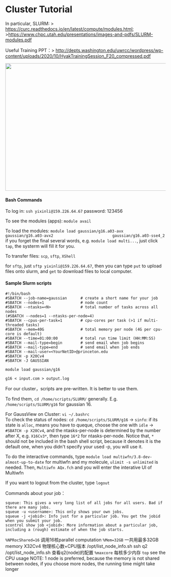 # Cluster Tutorial

In particular, SLURM: > https://curc.readthedocs.io/en/latest/compute/modules.html; >https://www.chpc.utah.edu/presentations/images-and-pdfs/SLURM-modules.pdf

Useful Training PPT：> http://depts.washington.edu/uwrcc/wordpress/wp-content/uploads/2020/10/HyakTrainingSession_F20_compressed.pdf

<p align="center">
  <img src="https://user-images.githubusercontent.com/74641841/162345973-fa153665-d7d2-4a45-8e65-8841663ab14e.JPG" width="600" height="400"/>
</p>

#### Bash Commands
To log in: `ssh yixinli@159.226.64.67` password: 123456

To see the modules (apps): `module avail`

To load the modules: ```module load gaussian/g16.a03-avx                          
gaussian/g16.a03-avx2                         
gaussian/g16.a03-sse4_2```
if you forget the final several words, e.g. `module load multi...`, just click `tap`, the systerm will fill it for you.

To transfer files: `scp`, `sftp`, `XShell`

for `sftp`, just `sftp yixinli@159.226.64.67`, then you can type `put` to upload files onto slurm, and `get` to download files to local computer.

#### Sample Slurm scripts 
```
#!/bin/bash
#SBATCH --job-name=gaussian      # create a short name for your job
#SBATCH --nodes=1                # node count
#SBATCH --ntasks=<N>             # total number of tasks across all nodes
(#SBATCH --nodes=1 --ntasks-per-node=4)
#SBATCH --cpus-per-task=1        # cpu-cores per task (>1 if multi-threaded tasks)
#SBATCH --mem=40G                # total memory per node (4G per cpu-core is default)
#SBATCH --time=01:00:00          # total run time limit (HH:MM:SS)
#SBATCH --mail-type=begin        # send email when job begins
#SBATCH --mail-type=end          # send email when job ends
#SBATCH --mail-user=<YourNetID>@princeton.edu
#SBATCH -p X20Cv4
#SBATCH -J GAUSSIAN

module load gaussian/g16

g16 < input.com > output.log
```
For our cluster，scripts are pre-written. It is better to use them. 

To find them, `cd /home/scripts/SLURM/` generally. E.g. `/home/scripts/SLURM/g16` for gaussian 16. 

For GaussView on Cluster: `vi ~/.bashrc`  
To check the status of nodes: `cd /home/scripts/SLURM/g16` → `sinfo`: if its state is `alloc`, means you have to queque, choose the one with `idle` → `#SBATCH -p X20Cv4`, and the ntasks-per-node is determined by the number after X, e.g. `X16Cv3*`, then type `16*2` for ntasks-per-node. Notice that, `*` should not be included in the bash shell script, because it denotes it is the default one, when you didn't specify your used -p, you will use it.

To do the interactive commands, type `module load multiwfn/3.8-dev-almost-up-to-date`
for multiwfn and my molecule, `ulimit -s unlimited` is needed.
Then, `Multiwfn AQx.fch` and you will enter the interative UI of Multiwfn

If you want to logout from the cluster, type `logout`

Commands about your job： 
```
squeue: This gives a very long list of all jobs for all users. Bad if there are many jobs.
squeue -u <username>: This only shows your own jobs.
squeue -j <jobid>: Info just for a particular job. You get the jobid when you submit your job.
scontrol show job <jobid>: More information about a particular job, including a (rough) estimate of when the job starts.
```
`%NPRocShared=16` 调用16核parallel computation
`%Mem=32GB` 一共用最多32GB memory
X32Cv4 物理核心数+CPU版本
/opt/list_node_info.sh
ssh q2 /opt/list_node_info.sh 查看q2(node)的配置
`%maxcore` 每核多少内存
`top` see the CPU usage
NOTE: 1 node is preferred, because the memory is not shared between nodes, if you choose more nodes, the running time might take longer
